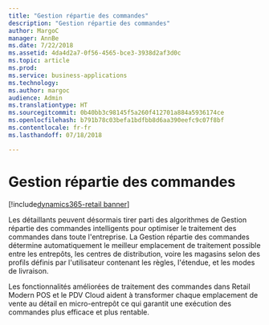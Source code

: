 ```yaml
---
title: "Gestion répartie des commandes"
description: "Gestion répartie des commandes"
author: MargoC
manager: AnnBe
ms.date: 7/22/2018
ms.assetid: 4da4d2a7-0f56-4565-bce3-3938d2af3d0c
ms.topic: article
ms.prod: 
ms.service: business-applications
ms.technology: 
ms.author: margoc
audience: Admin
ms.translationtype: HT
ms.sourcegitcommit: 0b40bb3c98145f5a260f412701a884a5936174ce
ms.openlocfilehash: b791b78c03befa1bdfbb8d6aa390eefc9c07f8bf
ms.contentlocale: fr-fr
ms.lasthandoff: 07/18/2018

---
```

#  <a name="distributed-order-management"></a>Gestion répartie des commandes

[!include[dynamics365-retail banner](../includes/dynamics365-retail.md)]






Les détaillants peuvent désormais tirer parti des algorithmes de Gestion répartie des commandes intelligents pour optimiser le traitement des commandes dans toute l'entreprise. La Gestion répartie des commandes détermine automatiquement le meilleur emplacement de traitement possible entre les entrepôts, les centres de distribution, voire les magasins selon des profils définis par l'utilisateur contenant les règles, l'étendue, et les modes de livraison.

Les fonctionnalités améliorées de traitement des commandes dans Retail Modern POS et le PDV Cloud aident à transformer chaque emplacement de vente au détail en micro-entrepôt ce qui garantit une exécution des commandes plus efficace et plus rentable.

